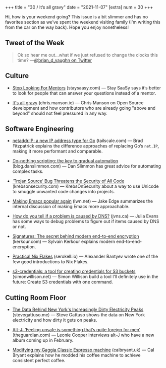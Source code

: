 +++
title = "30 / It‘s all gravy"
date = "2021-11-07"
[extra]
num = 30
+++

Hi, how is your weekend going? This issue is a bit slimmer and has no favorites section as we’ve spent the weekend visiting family (I‘m writing this from the car on the way back). Hope you enjoy nonetheless!

## Tweet of the Week

> Ok so hear me out…what if we just refused to change the clocks this time?
>  —[@brian_d_vaughn on Twitter](https://twitter.com/brian_d_vaughn/status/1456831632028192770)

## Culture

* [Stop Looking For Mentors](https://staysaasy.com/career/2021/10/16/mentorship.html) (staysaasy.com) — Stay SaaSy says it‘s better to look for people that can answer your questions instead of a mentor.

* [It's all gravy](https://chris.manson.ie/it's-all-gravy/) (chris.manson.ie) — Chris Manson on Open Source development and how contributors who are already going "above and beyond" should not feel pressured in any way.

## Software Engineering

* [netaddr.IP: a new IP address type for Go](https://tailscale.com/blog/netaddr-new-ip-type-for-go/) (tailscale.com) — Brad Fitzpatrick explains the difference approaches of replacing Go‘s `net.IP`, making it more performant and comparable.

* [Do-nothing scripting: the key to gradual automation](https://blog.danslimmon.com/2019/07/15/do-nothing-scripting-the-key-to-gradual-automation/) (blog.danslimmon.com) — Dan Slimmon has great advice for automating complex tasks.

* [‘Trojan Source’ Bug Threatens the Security of All Code](https://krebsonsecurity.com/2021/11/trojan-source-bug-threatens-the-security-of-all-code/) (krebsonsecurity.com) — KrebsOnSecurity about a way to use Unicode to smuggle unwanted code changes into projects.

* [Making Emacs popular again](https://lwn.net/Articles/819452/) (lwn.net) — Jake Edge summarizes the internal discussion of making Emacs more approachable.

* [How do you tell if a problem is caused by DNS?](https://jvns.ca/blog/2021/11/04/how-do-you-tell-if-a-problem-is-caused-by-dns/) (jvns.ca) — Julia Evans has some ways to debug problems to figure out if items caused by DNS or not.

* [Signatures: The secret behind modern end-to-end encryption](https://kerkour.com/blog/signatures-modern-end-to-end-encryption/) (kerkour.com) — Sylvain Kerkour explains modern end-to-end-encryption.

* [Practical Nix Flakes](https://serokell.io/blog/practical-nix-flakes) (serokell.io) — Alexander Bantyev wrote one of the few good introductions to Nix Flakes.

* [s3-credentials: a tool for creating credentials for S3 buckets](https://simonwillison.net/2021/Nov/3/s3-credentials/) (simonwillison.net) — Simon Willison build a tool I‘ll definitely use in the future: Create S3 credentials with one command.

## Cutting Room Floor

* [The Data Behind New York's Increasingly Dirty Electricity Peaks](https://www.stevegattuso.me/2021/10/31/new-york-dirty-electricity-peaks.html) (stevegattuso.me) — Steve Gattuso shows the data on New York electricity and how dirty it gets on peaks.

* [Alt-J: ‘Feeling unsafe is something that’s quite foreign for men’](https://www.theguardian.com/music/2021/nov/02/alt-j-unsafe-foreign-men-british-band-trauma-dark) (theguardian.com) — Leonie Cooper interviews alt-J who have a new album coming up in February.

* [Modifying my Gaggia Classic Espresso machine](https://calbryant.uk/blog/well-integrated-pid-temperature-control-of-a-gaggia-classic-espresso-machine/#) (calbryant.uk) —  Cal Bryant explains how he modded his coffee machine to achieve consistent perfect coffee.